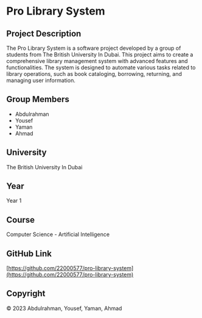 # Pro Library System

## Project Description

The Pro Library System is a software project developed by a group of students from The British University In Dubai. This project aims to create a comprehensive library management system with advanced features and functionalities. The system is designed to automate various tasks related to library operations, such as book cataloging, borrowing, returning, and managing user information.

## Group Members

- Abdulrahman
- Yousef
- Yaman
- Ahmad

## University

The British University In Dubai

## Year

Year 1

## Course

Computer Science - Artificial Intelligence

## GitHub Link

[https://github.com/22000577/pro-library-system](https://github.com/22000577/pro-library-system)

## Copyright

© 2023 Abdulrahman, Yousef, Yaman, Ahmad